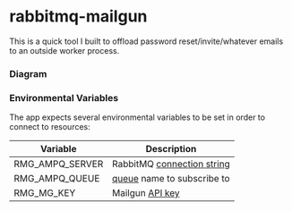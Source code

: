 rabbitmq-mailgun
===

This is a quick tool I built to offload password reset/invite/whatever emails to an outside worker process.


### Diagram

[figure 1]: https://github.com/markhuge/rabbitmq-mailgun/raw/master/docs/fig1.png "Workflow Diagram"

### Environmental Variables

The app expects several environmental variables to be set in order to connect to resources:

 Variable | Description 
---|----
RMG_AMPQ_SERVER | RabbitMQ [connection string](http://www.rabbitmq.com/uri-spec.html) 
RMG_AMPQ_QUEUE | [queue](http://www.rabbitmq.com/amqp-0-9-1-quickref.html#class.queue) name to subscribe to 
RMG_MG_KEY | Mailgun [API key](http://documentation.mailgun.com/quickstart.html#authentication) 

